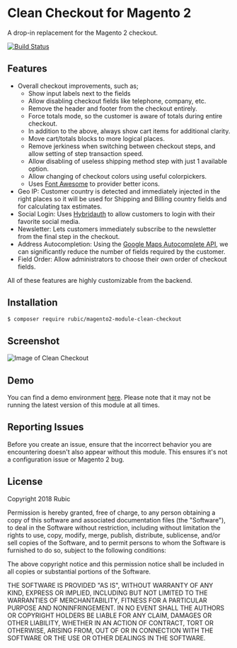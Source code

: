 # Clean Checkout for Magento 2

A drop-in replacement for the Magento 2 checkout.

[![Build Status](https://travis-ci.org/danslo/CleanCheckout.svg?branch=master)](https://travis-ci.org/danslo/CleanCheckout)

## Features

- Overall checkout improvements, such as;
    - Show input labels next to the fields
    - Allow disabling checkout fields like telephone, company, etc.
    - Remove the header and footer from the checkout entirely.
    - Force totals mode, so the customer is aware of totals during entire checkout.
    - In addition to the above, always show cart items for additional clarity.
    - Move cart/totals blocks to more logical places.
    - Remove jerkiness when switching between checkout steps, and allow setting of step transaction speed.
    - Allow disabling of useless shipping method step with just 1 available option.
    - Allow changing of checkout colors using useful colorpickers.
    - Uses [Font Awesome](http://fontawesome.io/) to provider better icons.
- Geo IP: Customer country is detected and immediately injected in the right places so it will be used for Shipping and Billing country fields and for calculating tax estimates.
- Social Login: Uses [Hybridauth](https://hybridauth.github.io/) to allow customers to login with their favorite social media.
- Newsletter: Lets customers immediately subscribe to the newsletter from the final step in the checkout.
- Address Autocompletion: Using the [Google Maps Autocomplete API](https://developers.google.com/maps/documentation/javascript/examples/places-autocomplete-addressform), we can significantly reduce the number of fields required by the customer.
- Field Order: Allow administrators to choose their own order of checkout fields.

All of these features are highly customizable from the backend.

## Installation

```bash
$ composer require rubic/magento2-module-clean-checkout
```

## Screenshot

![Image of Clean Checkout](https://i.imgur.com/Fs7So1d.png)

## Demo

You can find a demo environment [here](https://demo.cleancheckout.com/). Please note that it may not be running the latest version of this module at all times.

## Reporting Issues

Before you create an issue, ensure that the incorrect behavior you are encountering doesn't also appear without this module.  This ensures it's not a configuration issue or Magento 2 bug.

## License

Copyright 2018 Rubic

Permission is hereby granted, free of charge, to any person obtaining a copy of this software and associated documentation files (the "Software"), to deal in the Software without restriction, including without limitation the rights to use, copy, modify, merge, publish, distribute, sublicense, and/or sell copies of the Software, and to permit persons to whom the Software is furnished to do so, subject to the following conditions:

The above copyright notice and this permission notice shall be included in all copies or substantial portions of the Software.

THE SOFTWARE IS PROVIDED "AS IS", WITHOUT WARRANTY OF ANY KIND, EXPRESS OR IMPLIED, INCLUDING BUT NOT LIMITED TO THE WARRANTIES OF MERCHANTABILITY, FITNESS FOR A PARTICULAR PURPOSE AND NONINFRINGEMENT. IN NO EVENT SHALL THE AUTHORS OR COPYRIGHT HOLDERS BE LIABLE FOR ANY CLAIM, DAMAGES OR OTHER LIABILITY, WHETHER IN AN ACTION OF CONTRACT, TORT OR OTHERWISE, ARISING FROM, OUT OF OR IN CONNECTION WITH THE SOFTWARE OR THE USE OR OTHER DEALINGS IN THE SOFTWARE.
